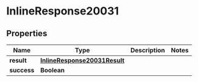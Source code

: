 # InlineResponse20031

## Properties
Name | Type | Description | Notes
------------ | ------------- | ------------- | -------------
**result** | [**InlineResponse20031Result**](InlineResponse20031Result.md) |  | 
**success** | **Boolean** |  | 
